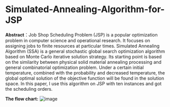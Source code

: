 # Simulated-Annealing-Algorithm-for-JSP

**Abstract**：Job Shop Scheduling Problem (JSP) is a popular optimization problem in computer science and operational research. It focuses on assigning jobs to finite resources at particular times. Simulated Annealing Algorithm (SSA) is a general stochastic global search optimization algorithm based on Monte Carlo iterative solution strategy. Its starting point is based on the similarity between physical solid material annealing processing and general combinatorial optimization problem. Under a certain initial temperature, combined with the probability and decreased temperature, the global optimal solution of the objective function will be found in the solution space. In this paper, I use this algorithm on JSP with ten instances and got the scheduling orders.

**The flow chart:**
![image](https://user-images.githubusercontent.com/60317828/126891466-9d0cdaac-2f46-4aa6-98be-e47c747cc46f.png)
